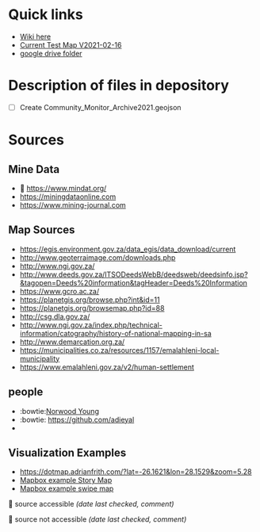# Quick links

- [Wiki here](https://github.com/christofvanwyk/commnuity-monitors/wiki)
- [Current Test Map V2021-02-16](https://christofvanwyk.github.io/commnuity-monitors/IndexMap-V20210216.html)
- [google drive folder](https://drive.google.com/drive/folders/1ovu-ZGHj76ClifI9eiQtPwDtneuydIRT?usp=sharing)

# Description of files in depository
* [ ] Create Community_Monitor_Archive2021.geojson 

# Sources

## Mine Data
- 💚 https://www.mindat.org/
- https://miningdataonline.com
- https://www.mining-journal.com

## Map Sources
- https://egis.environment.gov.za/data_egis/data_download/current
- http://www.geoterraimage.com/downloads.php
- http://www.ngi.gov.za/
- http://www.deeds.gov.za/ITSODeedsWebB/deedsweb/deedsinfo.jsp?&tagopen=Deeds%20information&tagHeader=Deeds%20Information
- https://www.gcro.ac.za/
- https://planetgis.org/browse.php?int&id=11
- https://planetgis.org/browsemap.php?id=88
- http://csg.dla.gov.za/
- http://www.ngi.gov.za/index.php/technical-information/catography/history-of-national-mapping-in-sa
- http://www.demarcation.org.za/
- https://municipalities.co.za/resources/1157/emalahleni-local-municipality
- https://www.emalahleni.gov.za/v2/human-settlement

## people
- :bowtie:[Norwood Young](https://github.com/j-norwood-young/)
- :bowtie: https://github.com/adieyal
- 
## Visualization Examples
- https://dotmap.adrianfrith.com/?lat=-26.1621&lon=28.1529&zoom=5.28
- [Mapbox example Story Map](https://docs.mapbox.com/mapbox-gl-js/example/scroll-fly-to/)
- [Mapbox example swipe map](https://docs.mapbox.com/mapbox-gl-js/example/mapbox-gl-compare/)

💚 source accessible *(date last checked, comment)*

💩 source not accessible *(date last checked, comment)*
